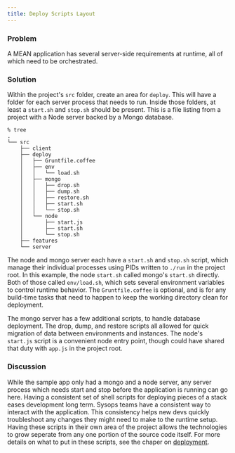 ```yaml
---
title: Deploy Scripts Layout
---
```


### Problem

A MEAN application has several server-side requirements at runtime, all of which need to be orchestrated.

### Solution

Within the project's `src` folder, create an area for `deploy`. This will have a folder for each server process that needs to run. Inside those folders, at least a `start.sh` and `stop.sh` should be present. This is a file listing from a project with a Node server backed by a Mongo database.

```
% tree
.
└── src
    ├── client
    ├── deploy
    │   ├── Gruntfile.coffee
    │   ├── env
    │   │   └── load.sh
    │   ├── mongo
    │   │   ├── drop.sh
    │   │   ├── dump.sh
    │   │   ├── restore.sh
    │   │   ├── start.sh
    │   │   └── stop.sh
    │   └── node
    │       ├── start.js
    │       ├── start.sh
    │       └── stop.sh
    ├── features
    └── server
```

The node and mongo server each have a `start.sh` and `stop.sh` script, which manage their individual processes using PIDs written to `./run` in the project root. In this example, the node `start.sh` called mongo's `start.sh` directly. Both of those called `env/load.sh`, which sets several environment variables to control runtime behavior. The `Gruntfile.coffee` is optional, and is for any build-time tasks that need to happen to keep the working directory clean for deployment.

The mongo server has a few additional scripts, to handle database deployment. The drop, dump, and restore scripts all allowed for quick migration of data between environments and instances. The node's `start.js` script is a convenient node entry point, though could have shared that duty with `app.js` in the project root.

### Discussion

While the sample app only had a mongo and a node server, any server process which needs start and stop before the application is running can go here. Having a consistent set of shell scripts for deploying pieces of a stack eases development long term. Sysops teams have a consistent way to interact with the application. This consistency helps new devs quickly troubleshoot any changes they might need to make to the runtime setup. Having these scripts in their own area of the project allows the technologies to grow seperate from any one portion of the source code itself. For more details on what to put in these scripts, see the chaper on [deployment][deployment].

[deployment]: /03_deployment

